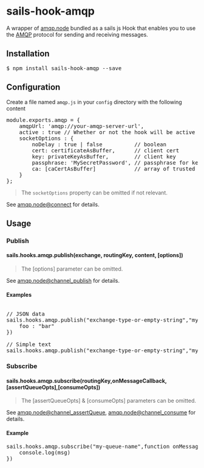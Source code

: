 # sails-hook-amqp

A wrapper of [amqp.node](https://github.com/squaremo/amqp.node) bundled as a sails js Hook that enables you to use the [AMQP](https://www.amqp.org/) protocol for sending and receiving messages. 

## Installation
<pre>$ npm install sails-hook-amqp --save</pre>

## Configuration
Create a file named <code>amqp.js</code> in your <code>config</code>
directory with the following content
<pre>
module.exports.amqp = {
    amqpUrl: 'amqp://your-amqp-server-url',
    active : true // Whether or not the hook will be active (defaults to true),
    socketOptions : {
        noDelay : true | false          // boolean
        cert: certificateAsBuffer,      // client cert
        key: privateKeyAsBuffer,        // client key
        passphrase: 'MySecretPassword', // passphrase for key
        ca: [caCertAsBuffer]            // array of trusted CA certs
    }
};
</pre>
> The <code>socketOptions</code> property can be omitted if not relevant.

See [amqp.node@connect](http://www.squaremobius.net/amqp.node/channel_api.html#connect) for details.

## Usage

### Publish

#### sails.hooks.amqp.publish(exchange, routingKey, content, [options])

> The [options] parameter can be omitted.

See [amqp.node@channel_publish](http://www.squaremobius.net/amqp.node/channel_api.html#channel_publish) for details.

#### Examples

<pre>

// JSON data
sails.hooks.amqp.publish("exchange-type-or-empty-string","my-queue-name",{
    foo : "bar"
})

// Simple text
sails.hooks.amqp.publish("exchange-type-or-empty-string","my-queue-name","Hello world!!")
</pre>

### Subscribe

#### sails.hooks.amqp.subscribe(routingKey,onMessageCallback,[assertQueueOpts],[consumeOpts])

> The [assertQueueOpts] & [consumeOpts] parameters can be omitted.

See [amqp.node@channel_assertQueue](http://www.squaremobius.net/amqp.node/channel_api.html#channel_assertQueue),
[amqp.node@channel_consume](http://www.squaremobius.net/amqp.node/channel_api.html#channel_consume) for details.

#### Example 
<pre>
sails.hooks.amqp.subscribe("my-queue-name",function onMessage(msg){
    console.log(msg)
})
</pre>
